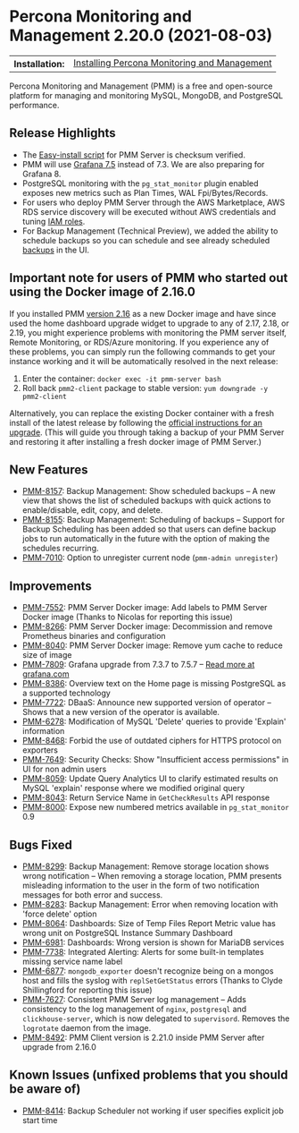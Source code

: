 # Percona Monitoring and Management 2.20.0 (2021-08-03)

<table class="docutils field-list" frame="void" rules="none">
  <colgroup>
    <col class="field-name">
    <col class="field-body">
  </colgroup>
  <tbody valign="top">
    <tr class="field-odd field">
      <th class="field-name">Installation:</th>
      <td class="field-body">
        <a class="reference external" href="https://www.percona.com/software/pmm/quickstart">Installing Percona Monitoring and Management</a></td>
    </tr>
  </tbody>
</table>

Percona Monitoring and Management (PMM) is a free and open-source platform for managing and monitoring MySQL, MongoDB, and PostgreSQL performance.

## Release Highlights

- The [Easy-install script] for PMM Server is checksum verified.
- PMM will use [Grafana 7.5] instead of 7.3. We are also preparing for Grafana 8.
- PostgreSQL monitoring with the `pg_stat_monitor` plugin enabled exposes new metrics such as Plan Times, WAL Fpi/Bytes/Records.
- For users who deploy PMM Server through the AWS Marketplace, AWS RDS service discovery will be executed without AWS credentials and tuning [IAM roles].
- For Backup Management (Technical Preview), we added the ability to schedule backups so you can schedule and see already scheduled [backups] in the UI.

## Important note for users of PMM who started out using the Docker image of 2.16.0

If you installed PMM [version 2.16] as a new Docker image and have since used the home dashboard upgrade widget to upgrade to any of 2.17, 2.18, or 2.19, you might experience problems with monitoring the PMM server itself, Remote Monitoring, or RDS/Azure monitoring. If you experience any of these problems, you can simply run the following commands to get your instance working and it will be automatically resolved in the next release:

1. Enter the container: `docker exec -it pmm-server bash`
2. Roll back `pmm2-client` package to stable version: `yum downgrade -y pmm2-client`

Alternatively, you can replace the existing Docker container with a fresh install of the latest release by following the [official instructions for an upgrade](../setting-up/server/docker.md#upgrade). (This will guide you through taking a backup of your PMM Server and restoring it after installing a fresh docker image of PMM Server.)

[Easy-install script]: https://www.percona.com/doc/percona-monitoring-and-management/2.x/setting-up/server/easy-install.html
[Grafana 7.5]: https://grafana.com/docs/grafana/latest/whatsnew/whats-new-in-v7-5
[IAM roles]: https://docs.aws.amazon.com/IAM/latest/UserGuide/id_roles.html
[backups]: https://www.percona.com/doc/percona-monitoring-and-management/2.x/get-started/backup/index.html
[version 2.16]: https://www.percona.com/doc/percona-monitoring-and-management/2.x/release-notes/2.16.0.html

## New Features

- [PMM-8157](https://jira.percona.com/browse/PMM-8157): Backup Management: Show scheduled backups – A new view that shows the list of scheduled backups with quick actions to enable/disable, edit, copy, and delete.
- [PMM-8155](https://jira.percona.com/browse/PMM-8155): Backup Management: Scheduling of backups – Support for Backup Scheduling has been added so that users can define backup jobs to run automatically in the future with the option of making the schedules recurring.
- [PMM-7010](https://jira.percona.com/browse/PMM-7010): Option to unregister current node (`pmm-admin unregister`)

## Improvements

- [PMM-7552](https://jira.percona.com/browse/PMM-7552): PMM Server Docker image: Add labels to PMM Server Docker image (Thanks to Nicolas for reporting this issue)
- [PMM-8266](https://jira.percona.com/browse/PMM-8266): PMM Server Docker image: Decommission and remove Prometheus binaries and configuration
- [PMM-8040](https://jira.percona.com/browse/PMM-8040): PMM Server Docker image: Remove yum cache to reduce size of image
- [PMM-7809](https://jira.percona.com/browse/PMM-7809): Grafana upgrade from 7.3.7 to 7.5.7 – [Read more at grafana.com](https://grafana.com/docs/grafana/latest/whatsnew/whats-new-in-v7-5)
- [PMM-8386](https://jira.percona.com/browse/PMM-8386): Overview text on the Home page is missing PostgreSQL as a supported technology
- [PMM-7722](https://jira.percona.com/browse/PMM-7722): DBaaS: Announce new supported version of operator – Shows that a new version of the operator is available.
- [PMM-6278](https://jira.percona.com/browse/PMM-6278): Modification of MySQL 'Delete' queries to provide 'Explain' information
- [PMM-8468](https://jira.percona.com/browse/PMM-8468): Forbid the use of outdated ciphers for HTTPS protocol on exporters
- [PMM-7649](https://jira.percona.com/browse/PMM-7649): Security Checks: Show "Insufficient access permissions" in UI for non admin users
- [PMM-8059](https://jira.percona.com/browse/PMM-8059): Update Query Analytics UI to clarify estimated results on MySQL 'explain' response where we modified original query
- [PMM-8043](https://jira.percona.com/browse/PMM-8043): Return Service Name in `GetCheckResults` API response
- [PMM-8000](https://jira.percona.com/browse/PMM-8000): Expose new numbered metrics available in `pg_stat_monitor` 0.9

## Bugs Fixed

- [PMM-8299](https://jira.percona.com/browse/PMM-8299): Backup Management: Remove storage location shows wrong notification – When removing a storage location, PMM presents misleading information to the user in the form of two notification messages for both error and success.
- [PMM-8283](https://jira.percona.com/browse/PMM-8283): Backup Management: Error when removing location with 'force delete' option
- [PMM-8064](https://jira.percona.com/browse/PMM-8064): Dashboards: Size of Temp Files Report Metric value has wrong unit on PostgreSQL Instance Summary Dashboard
- [PMM-6981](https://jira.percona.com/browse/PMM-6981): Dashboards: Wrong version is shown for MariaDB services
- [PMM-7738](https://jira.percona.com/browse/PMM-7738): Integrated Alerting: Alerts for some built-in templates missing service name label
- [PMM-6877](https://jira.percona.com/browse/PMM-6877): `mongodb_exporter` doesn't recognize being on a mongos host and fills the syslog with `replSetGetStatus` errors (Thanks to Clyde Shillingford for reporting this issue)
- [PMM-7627](https://jira.percona.com/browse/PMM-7627): Consistent PMM Server log management – Adds consistency to the log management of `nginx`, `postgresql` and `clickhouse-server`, which is now delegated to `supervisord`. Removes the `logrotate` daemon from the image.
- [PMM-8492](https://jira.percona.com/browse/PMM-8492): PMM Client version is 2.21.0 inside PMM Server after upgrade from 2.16.0

## Known Issues (unfixed problems that you should be aware of)

- [PMM-8414](https://jira.percona.com/browse/PMM-8414): Backup Scheduler not working if user specifies explicit job start time
